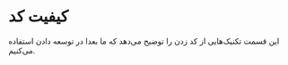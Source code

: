 # کیفیت کد

این قسمت تکنیک‌هایی از کد زدن را توضیح می‌دهد که ما بعدا در توسعه دادن استفاده می‌کنیم.
